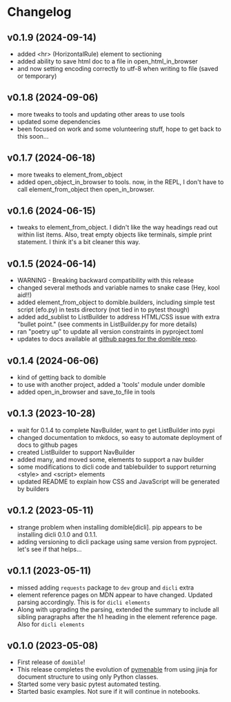 # Changelog

## v0.1.9 (2024-09-14)

- added &lt;hr> (HorizontalRule) element to sectioning
- added ability to save html doc to a file in open_html_in_browser
- and now setting encoding correctly to utf-8 when writing to file (saved or temporary)

## v0.1.8 (2024-09-06)

- more tweaks to tools and updating other areas to use tools
- updated some dependencies 
- been focused on work and some volunteering stuff, hope to get back to this soon...

## v0.1.7 (2024-06-18)

- more tweaks to element_from_object
- added open_object_in_browser to tools.
  now, in the REPL, I don't have to call element_from_object then open_in_browser.

## v0.1.6 (2024-06-15)

- tweaks to element_from_object.
  I didn't like the way headings read out within list items.
  Also, treat empty objects like terminals, simple print statement.
  I think it's a bit cleaner this way.

## v0.1.5 (2024-06-14)

- WARNING - Breaking backward compatibility with this release 
- changed several methods and variable names to snake case (Hey, kool aid!!)
- added element_from_object to domible.builders, including simple test script (efo.py) in tests directory 
  (not tied in to pytest though)
- added add_sublist to ListBuilder to address HTML/CSS issue with extra "bullet point."
  (see comments in ListBuilder.py for more details)
- ran "poetry up" to update all version constraints in pyproject.toml 
- updates to docs available at [github pages for the domible repo](https://joeldodson.github.io/domible/).

## v0.1.4 (2024-06-06)

- kind of getting back to domible 
- to use with another project, added a 'tools' module under domible
- added open_in_browser and save_to_file in tools 

## v0.1.3 (2023-10-28)

- wait for 0.1.4 to complete NavBuilder, want to get ListBuilder into pypi
- changed documentation to mkdocs, so easy to automate deployment of docs to github pages
- created ListBuilder to support NavBuilder 
- added many, and moved some, elements to support a nav builder
- some modifications to dicli code and tablebuilder to support returning &lt;style> and &lt;script> elements 
- updated README to explain how CSS and JavaScript will be generated by builders

## v0.1.2 (2023-05-11)

- strange problem when installing domible[dicli].  pip appears to be installing dicli 0.1.0 and 0.1.1.
- adding versioning to dicli package using same version from 
pyproject.  let's see if that helps...

## v0.1.1 (2023-05-11)

- missed adding `requests` package to `dev` group and `dicli` extra
- element reference pages on MDN appear to have changed.  Updated parsing accordingly.  This is for `dicli elements`
- Along with upgrading the parsing, extended the summary to include all sibling paragraphs after the h1 heading in the element reference page.  Also for `dicli elements` 

## v0.1.0 (2023-05-08)

- First release of `domible`!
- This release completes the evolution of
[pymenable](https://github.com/joeldodson/pymenable) from using jinja for document structure to using only Python classes.
- Started some very basic 
pytest automated testing.
- Started basic examples.  Not sure if it will continue in notebooks.
